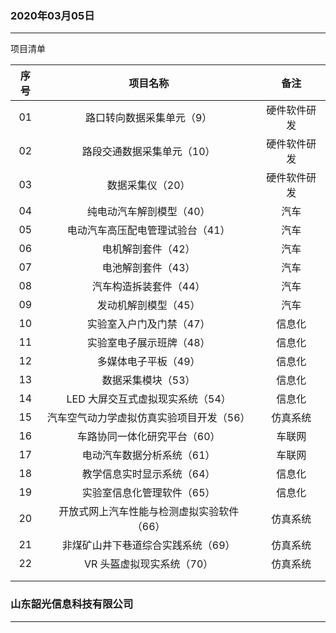 ### 2020年03月05日

------



项目清单

| 序号 |            项目名称            |        备注         |
| :--: | :----------------------------: | :-----------------: |
|  01  | 路口转向数据采集单元（9） | 硬件软件研发 |
|  02  | 路段交通数据采集单元（10）        | 硬件软件研发 |
|  03  |              数据采集仪（20）              | 硬件软件研发 |
|  04  |              纯电动汽车解剖模型（40）              | 汽车 |
|  05  |            电动汽车高压配电管理试验台（41）            | 汽车 |
|  06  |          电机解剖套件（42）          | 汽车 |
|  07  |           电池解剖套件（43）           | 汽车 |
|  08  | 汽车构造拆装套件（44） | 汽车 |
| 09 | 发动机解剖模型（45） | 汽车 |
| 10 | 实验室入户门及门禁（47） | 信息化 |
| 11 | 实验室电子展示班牌（48） | 信息化 |
| 12 | 多媒体电子平板（49） | 信息化 |
| 13 | 数据采集模块（53） | 信息化 |
| 14 | LED 大屏交互式虚拟现实系统（54） | 信息化 |
| 15 | 汽车空气动力学虚拟仿真实验项目开发（56） | 仿真系统 |
| 16 | 车路协同一体化研究平台（60） | 车联网 |
| 17 | 电动汽车数据分析系统（61） | 车联网 |
| 18 | 教学信息实时显示系统（64） | 信息化 |
| 19 | 实验室信息化管理软件（65） | 信息化 |
| 20 | 开放式网上汽车性能与检测虚拟实验软件（66） | 仿真系统 |
| 21 | 非煤矿山井下巷道综合实践系统（69） | 仿真系统 |
| 22 | VR 头盔虚拟现实系统（70） | 仿真系统 |
|  |                     |          |
|  |                     |          |






 ###  山东韶光信息科技有限公司
-----------------------------------------------------------------
